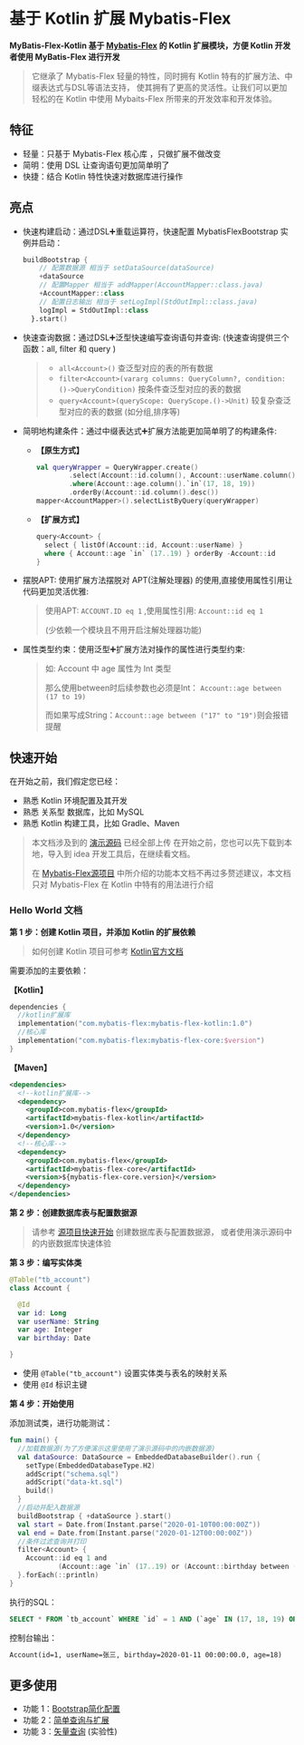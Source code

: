 # 基于 Kotlin 扩展 Mybatis-Flex
**MyBatis-Flex-Kotlin 基于 [Mybatis-Flex](https://mybatis-flex.com) 的 Kotlin 扩展模块，方便 Kotlin 开发者使用 MyBatis-Flex 进行开发**
> 它继承了 Mybatis-Flex 轻量的特性，同时拥有 Kotlin 特有的扩展方法、中缀表达式与DSL等语法支持，
> 使其拥有了更高的灵活性。让我们可以更加轻松的在 Kotlin 中使用 Mybaits-Flex 所带来的开发效率和开发体验。

## 特征

- 轻量：只基于 Mybatis-Flex 核心库 ，只做扩展不做改变
- 简明：使用 DSL 让查询语句更加简单明了
- 快捷：结合 Kotlin 特性快速对数据库进行操作

## 亮点

- 快速构建启动：通过DSL➕重载运算符，快速配置 MybatisFlexBootstrap 实例并启动：
    ```kotlin
    buildBootstrap {
        // 配置数据源 相当于 setDataSource(dataSource)
        +dataSource
        // 配置Mapper 相当于 addMapper(AccountMapper::class.java)
        +AccountMapper::class
        // 配置日志输出 相当于 setLogImpl(StdOutImpl::class.java)
        logImpl = StdOutImpl::class
      }.start()
    ```
- 快速查询数据：通过DSL➕泛型快速编写查询语句并查询:  (快速查询提供三个函数：all, filter 和 query )
  >- `all<Account>()` 查泛型对应的表的所有数据
  >- `filter<Account>(vararg columns: QueryColumn?, condition: ()->QueryCondition)` 按条件查泛型对应的表的数据
  >- `query<Account>(queryScope: QueryScope.()->Unit)` 较复杂查泛型对应的表的数据 (如分组,排序等)
- 简明地构建条件：通过中缀表达式➕扩展方法能更加简单明了的构建条件:

  * **【原生方式】**
    ```kotlin
    val queryWrapper = QueryWrapper.create()
            .select(Account::id.column(), Account::userName.column())
            .where(Account::age.column().`in`(17, 18, 19))
            .orderBy(Account::id.column().desc())
    mapper<AccountMapper>().selectListByQuery(queryWrapper)
    ```

  * **【扩展方式】**
    ```kotlin
    query<Account> {
      select { listOf(Account::id, Account::userName) }
      where { Account::age `in` (17..19) } orderBy -Account::id
    }
    ```

- 摆脱APT: 使用扩展方法摆脱对 APT(注解处理器) 的使用,直接使用属性引用让代码更加灵活优雅:
  >  使用APT: `ACCOUNT.ID eq 1` ,使用属性引用: `Account::id eq 1`
  >
  >  (少依赖一个模块且不用开启注解处理器功能)
- 属性类型约束：使用泛型➕扩展方法对操作的属性进行类型约束:
  > 如: Account 中 age 属性为 Int 类型
  >
  > 那么使用between时后续参数也必须是Int： `Account::age between (17 to 19)`
  >
  > 而如果写成String：`Account::age between ("17" to "19")`则会报错提醒


## 快速开始

在开始之前，我们假定您已经：

- 熟悉 Kotlin 环境配置及其开发
- 熟悉 关系型 数据库，比如 MySQL
- 熟悉 Kotlin 构建工具，比如 Gradle、Maven

> 本文档涉及到的 [演示源码](https://gitee.com/mybatis-flex/mybatis-flex-kotlin/tree/main/src/test/kotlin/com/mybatisflex/kotlin/test) 已经全部上传
> 在开始之前，您也可以先下载到本地，导入到 idea 开发工具后，在继续看文档。
>
> 在 [Mybatis-Flex源项目](https://mybatis-flex.com) 中所介绍的功能本文档不再过多赘述建议，本文档只对 Mybatis-Flex 在 Kotlin 中特有的用法进行介绍

### Hello World 文档

**第 1 步：创建 Kotlin 项目，并添加 Kotlin 的扩展依赖**

>如何创建 Kotlin 项目可参考 [Kotlin官方文档](https://www.kotlincn.net/docs/tutorials/jvm-get-started.html)

需要添加的主要依赖：

**【Kotlin】**
```kotlin
dependencies {
  //kotlin扩展库
  implementation("com.mybatis-flex:mybatis-flex-kotlin:1.0")
  //核心库
  implementation("com.mybatis-flex:mybatis-flex-core:$version")
}
```

**【Maven】**

```xml
<dependencies>
  <!--kotlin扩展库-->
  <dependency>
    <groupId>com.mybatis-flex</groupId>
    <artifactId>mybatis-flex-kotlin</artifactId>
    <version>1.0</version>
  </dependency>
  <!--核心库-->
  <dependency>
    <groupId>com.mybatis-flex</groupId>
    <artifactId>mybatis-flex-core</artifactId>
    <version>${mybatis-flex-core.version}</version>
  </dependency>
</dependencies>
```

**第 2 步：创建数据库表与配置数据源**

> 请参考 [源项目快速开始](https://mybatis-flex.com/zh/intro/getting-started.html) 创建数据库表与配置数据源，
> 或者使用演示源码中的内嵌数据库快速体验

**第 3 步：编写实体类**

```kotlin
@Table("tb_account")
class Account {

  @Id
  var id: Long
  var userName: String
  var age: Integer
  var birthday: Date

}
```

- 使用 `@Table("tb_account")` 设置实体类与表名的映射关系
- 使用 `@Id` 标识主键

**第 4 步：开始使用**

添加测试类，进行功能测试：

```kotlin
fun main() {
  //加载数据源(为了方便演示这里使用了演示源码中的内嵌数据源)
  val dataSource: DataSource = EmbeddedDatabaseBuilder().run {
    setType(EmbeddedDatabaseType.H2)
    addScript("schema.sql")
    addScript("data-kt.sql")
    build()
  }
  //启动并配入数据源
  buildBootstrap { +dataSource }.start()
  val start = Date.from(Instant.parse("2020-01-10T00:00:00Z"))
  val end = Date.from(Instant.parse("2020-01-12T00:00:00Z"))
  //条件过滤查询并打印
  filter<Account> {
    Account::id eq 1 and
            (Account::age `in` (17..19) or (Account::birthday between (start to end)))
  }.forEach(::println)
}
```
执行的SQL：
```sql
SELECT * FROM `tb_account` WHERE `id` = 1 AND (`age` IN (17, 18, 19) OR `birthday` BETWEEN  '2020-01-10 08:00:00' AND '2020-01-12 08:00:00' )
```
控制台输出：

```txt
Account(id=1, userName=张三, birthday=2020-01-11 00:00:00.0, age=18)
```

## 更多使用

- 功能 1：[Bootstrap简化配置](docs/bootstrapExt.md)
- 功能 2：[简单查询与扩展]()
- 功能 3：[矢量查询](docs/vecSimple.md) (实验性)

[comment]: <> (###### TODO ...)
